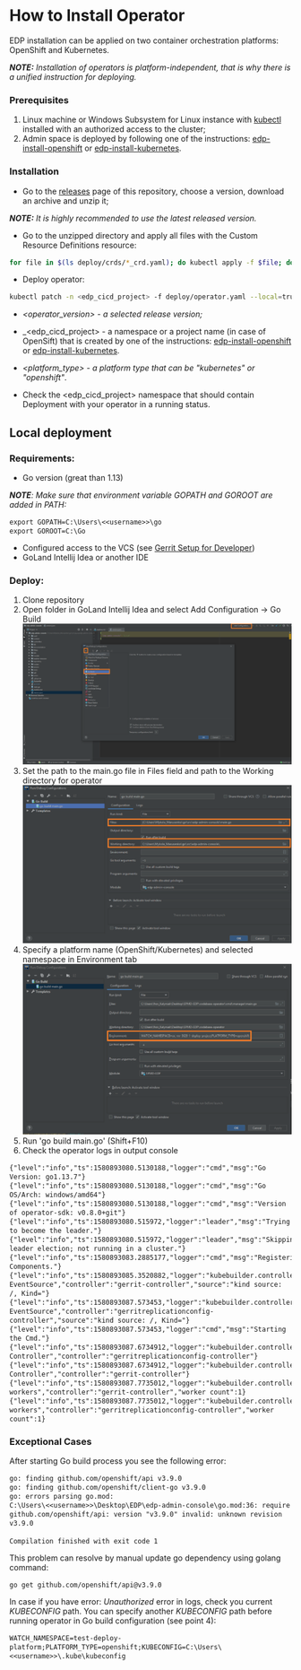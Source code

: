 # How to Install Operator

EDP installation can be applied on two container orchestration platforms: OpenShift and Kubernetes.

_**NOTE:** Installation of operators is platform-independent, that is why there is a unified instruction for deploying._

### Prerequisites
1. Linux machine or Windows Subsystem for Linux instance with [kubectl](https://kubernetes.io/docs/tasks/tools/install-kubectl/) installed with an authorized access to the cluster;
2. Admin space is deployed by following one of the instructions: [edp-install-openshift](https://github.com/epmd-edp/edp-install/blob/master/documentation/openshift_install.md#admin-space) or [edp-install-kubernetes](https://github.com/epmd-edp/edp-install/blob/master/documentation/kubernetes_install.md#admin-space).

### Installation
* Go to the [releases](https://github.com/epmd-edp/gerrit-operator/releases) page of this repository, choose a version, download an archive and unzip it;

_**NOTE:** It is highly recommended to use the latest released version._

* Go to the unzipped directory and apply all files with the Custom Resource Definitions resource:
```bash
for file in $(ls deploy/crds/*_crd.yaml); do kubectl apply -f $file; done
```

* Deploy operator:
```bash
kubectl patch -n <edp_cicd_project> -f deploy/operator.yaml --local=true --patch='{"spec":{"template":{"spec":{"containers":[{"image":"epamedp/gerrit-operator:<operator_version>", "name":"gerrit-operator-v2", "env": [{"name":"WATCH_NAMESPACE", "value":"<edp_cicd_project>"}, {"name":"PLATFORM_TYPE","value":"kubernetes"}]}]}}}}' -o yaml | kubectl -n <edp_cicd_project> apply -f -
```

- _<operator_version> - a selected release version;_

- _<edp_cicd_project> - a namespace or a project name (in case of OpenSift) that is created by one of the instructions: [edp-install-openshift](https://github.com/epmd-edp/edp-install/blob/master/documentation/openshift_install.md#install-edp) or [edp-install-kubernetes](https://github.com/epmd-edp/edp-install/blob/master/documentation/kubernetes_install.md#install-edp). 

- _<platform_type> - a platform type that can be "kubernetes" or "openshift"_.

* Check the <edp_cicd_project> namespace that should contain Deployment with your operator in a running status.

## Local deployment
### Requirements:
* Go version (great than 1.13)

_**NOTE**: Make sure that environment variable GOPATH and GOROOT are added in PATH:_
```
export GOPATH=C:\Users\<<username>>\go
export GOROOT=C:\Go
```

* Configured access to the VCS (see [Gerrit Setup for Developer](https://kb.epam.com/display/EPMDEDP/Gerrit+Setup+for+Developer))
* GoLand Intellij Idea or another IDE

### Deploy:
1. Clone repository
2. Open folder in GoLand Intellij Idea and select Add Configuration → Go Build
![add-config](readme-resource/add_config.png "add-config") 
3. Set the path to the main.go file in Files field and path to the Working directory for operator
![build-config](readme-resource/build_config.png "build-config") 
4. Specify a platform name (OpenShift/Kubernetes) and selected namespace in Environment tab 
![add-env-vars](readme-resource/add_env_vars.png "add-env-vars") 
5. Run 'go build main.go' (Shift+F10)
6. Check the operator logs in output console 
```
{"level":"info","ts":1580893080.5130188,"logger":"cmd","msg":"Go Version: go1.13.7"}
{"level":"info","ts":1580893080.5130188,"logger":"cmd","msg":"Go OS/Arch: windows/amd64"}
{"level":"info","ts":1580893080.5130188,"logger":"cmd","msg":"Version of operator-sdk: v0.8.0+git"}
{"level":"info","ts":1580893080.515972,"logger":"leader","msg":"Trying to become the leader."}
{"level":"info","ts":1580893080.515972,"logger":"leader","msg":"Skipping leader election; not running in a cluster."}
{"level":"info","ts":1580893083.2885177,"logger":"cmd","msg":"Registering Components."}
{"level":"info","ts":1580893085.3520882,"logger":"kubebuilder.controller","msg":"Starting EventSource","controller":"gerrit-controller","source":"kind source: /, Kind="}
{"level":"info","ts":1580893087.573453,"logger":"kubebuilder.controller","msg":"Starting EventSource","controller":"gerritreplicationconfig-controller","source":"kind source: /, Kind="}
{"level":"info","ts":1580893087.573453,"logger":"cmd","msg":"Starting the Cmd."}
{"level":"info","ts":1580893087.6734912,"logger":"kubebuilder.controller","msg":"Starting Controller","controller":"gerritreplicationconfig-controller"}
{"level":"info","ts":1580893087.6734912,"logger":"kubebuilder.controller","msg":"Starting Controller","controller":"gerrit-controller"}
{"level":"info","ts":1580893087.7735012,"logger":"kubebuilder.controller","msg":"Starting workers","controller":"gerrit-controller","worker count":1}
{"level":"info","ts":1580893087.7735012,"logger":"kubebuilder.controller","msg":"Starting workers","controller":"gerritreplicationconfig-controller","worker count":1}
```

### Exceptional Cases
After starting Go build process you see the following error: 
```
go: finding github.com/openshift/api v3.9.0
go: finding github.com/openshift/client-go v3.9.0
go: errors parsing go.mod:
C:\Users\<<username>>\Desktop\EDP\edp-admin-console\go.mod:36: require github.com/openshift/api: version "v3.9.0" invalid: unknown revision v3.9.0

Compilation finished with exit code 1
```

This problem can resolve by manual update go dependency using golang command:
```
go get github.com/openshift/api@v3.9.0
```

In case if you have error: *Unauthorized* error in logs, check you current *KUBECONFIG* path.
You can specify another *KUBECONFIG* path before running operator in Go build configuration (see point 4):
```
WATCH_NAMESPACE=test-deploy-platform;PLATFORM_TYPE=openshift;KUBECONFIG=C:\Users\<<username>>\.kube\kubeconfig
```